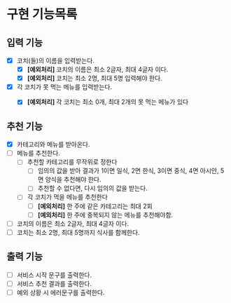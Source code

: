 # 구현 기능목록

## 입력 기능
- [x] 코치(들)의 이름을 입력받는다.
  - [x] **[예외처리]** 코치의 이름은 최소 2글자, 최대 4글자 이다.
  - [x] **[예외처리]** 코치는 최소 2명, 최대 5명 입력해야 한다.
- [x] 각 코치가 못 먹는 메뉴를 입력받는다.
  - [x] **[예외처리]** 각 코치는 최소 0개, 최대 2개의 못 먹는 메뉴가 있다
  

## 추천 기능
- [x] 카테고리와 메뉴를 받아온다.
- [ ] 메뉴를 추천한다.
  - [ ] 추천할 카테고리를 무작위로 정한다
    - [ ] 임의의 값을 받아 결과가 1이면 일식, 2면 한식, 3이면 중식, 4면 아시안, 5면 양식을 추천해야 한다.
    - [ ] 추천할 수 없다면, 다시 임의의 값을 받는다.
  - [ ] 각 코치가 먹을 메뉴를 추천한다
    - [ ] **[예외처리]** 한 주에 같은 카테고리는 최대 2회
    - [ ] **[예외처리]** 한 주에 중복되지 않는 메뉴를 추천해야함.

- [ ] 코치의 이름은 최소 2글자, 최대 4글자 이다.
- [ ] 코치는 최소 2명, 최대 5명까지 식사를 함께한다.

## 출력 기능
- [ ] 서비스 시작 문구를 출력한다.
- [ ] 서비스 추천 결과를 출력한다.
- [ ] 예외 상황 시 에러문구를 출력한다.
